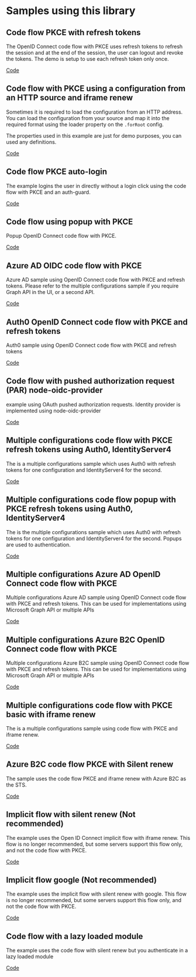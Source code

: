 # Samples using this library

## Code flow PKCE with refresh tokens

The OpenID Connect code flow with PKCE uses refresh tokens to refresh the session and at the end of the session, the user can logout and revoke the tokens. The demo is setup to use each refresh token only once.

[Code](https://github.com/damienbod/angular-auth-oidc-client/tree/main/projects/sample-code-flow-refresh-tokens)

## Code flow with PKCE using a configuration from an HTTP source and iframe renew

Sometimes it is required to load the configuration from an HTTP address. You can load the configuration from your source and map it into the required format using the loader property on the `.forRoot` config.

The properties used in this example are just for demo purposes, you can used any definitions.

[Code](https://github.com/damienbod/angular-auth-oidc-client/tree/main/projects/sample-code-flow-http-config)

## Code flow PKCE auto-login

The example logins the user in directly without a login click using the code flow with PKCE and an auth-guard.

[Code](https://github.com/damienbod/angular-auth-oidc-client/tree/main/projects/sample-code-flow-auto-login)

## Code flow using popup with PKCE

Popup OpenID Connect code flow with PKCE.

[Code](https://github.com/damienbod/angular-auth-oidc-client/tree/main/projects/sample-code-flow-popup)

## Azure AD OIDC code flow with PKCE

Azure AD sample using OpenID Connect code flow with PKCE and refresh tokens. Please refer to the multiple configurations sample if you require Graph API in the UI, or a second API.

[Code](https://github.com/damienbod/angular-auth-oidc-client/tree/main/projects/sample-code-flow-azuread)

## Auth0 OpenID Connect code flow with PKCE and refresh tokens

Auth0 sample using OpenID Connect code flow with PKCE and refresh tokens

[Code](https://github.com/damienbod/angular-auth-oidc-client/tree/main/projects/sample-code-flow-auth0)

## Code flow with pushed authorization request (PAR) node-oidc-provider

example using OAuth pushed authorization requests. Identity provider is implemented using node-oidc-provider

[Code](https://github.com/damienbod/angular-auth-oidc-client/tree/main/projects/sample-code-flow-par)

## Multiple configurations code flow with PKCE refresh tokens using Auth0, IdentityServer4

The is a multiple configurations sample which uses Auth0 with refresh tokens for one configuration and IdentityServer4 for the second.

[Code](https://github.com/damienbod/angular-auth-oidc-client/tree/main/projects/sample-code-flow-multi-Auth0-ID4)

## Multiple configurations code flow popup with PKCE refresh tokens using Auth0, IdentityServer4

The is the multiple configurations sample which uses Auth0 with refresh tokens for one configuration and IdentityServer4 for the second. Popups are used to authentication.

[Code](https://github.com/damienbod/angular-auth-oidc-client/tree/main/projects/sample-code-flow-multi-Auth0-ID4-popup)

## Multiple configurations Azure AD OpenID Connect code flow with PKCE

Multiple configurations Azure AD sample using OpenID Connect code flow with PKCE and refresh tokens. This can be used for implementations using Microsoft Graph API or multiple APIs

[Code](https://github.com/damienbod/angular-auth-oidc-client/tree/main/projects/projects/sample-code-flow-multi-AAD)

## Multiple configurations Azure B2C OpenID Connect code flow with PKCE

Multiple configurations Azure B2C sample using OpenID Connect code flow with PKCE and refresh tokens. This can be used for implementations using Microsoft Graph API or multiple APIs

[Code](https://github.com/damienbod/angular-auth-oidc-client/tree/main/projects/projects/sample-code-flow-multi-Azure-B2C)

## Multiple configurations code flow with PKCE basic with iframe renew

The is a multiple configurations sample using code flow with PKCE and iframe renew.

[Code](https://github.com/damienbod/angular-auth-oidc-client/tree/main/projects/sample-code-flow-multi-iframe)

## Azure B2C code flow PKCE with Silent renew

The sample uses the code flow PKCE and iframe renew with Azure B2C as the STS.

[Code](https://github.com/damienbod/angular-auth-oidc-client/tree/main/projects/sample-code-flow-azure-b2c)

## Implicit flow with silent renew (Not recommended)

The example uses the Open ID Connect implicit flow with iframe renew. This flow is no longer recommended, but some servers support this flow only, and not the code flow with PKCE.

[Code](https://github.com/damienbod/angular-auth-oidc-client/tree/main/projects/sample-implicit-flow-silent-renew)

## Implicit flow google (Not recommended)

The example uses the implicit flow with silent renew with google. This flow is no longer recommended, but some servers support this flow only, and not the code flow with PKCE.

[Code](https://github.com/damienbod/angular-auth-oidc-client/tree/main/projects/sample-implicit-flow-google)

## Code flow with a lazy loaded module

The example uses the code flow with silent renew but you authenticate in a lazy loaded module

[Code](https://github.com/damienbod/angular-auth-oidc-client/tree/main/projects/sample-code-flow-lazy-loaded)
